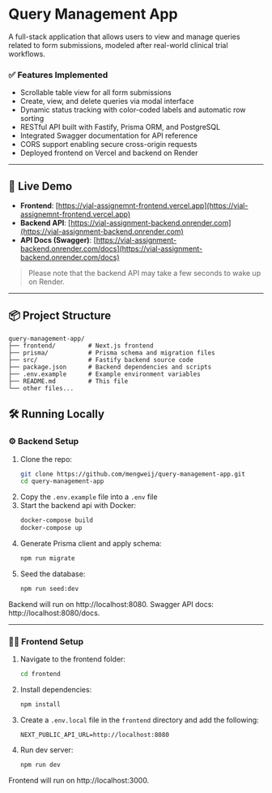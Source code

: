 # Query Management App

A full-stack application that allows users to view and manage queries related to form submissions, modeled after real-world clinical trial workflows.

### ✅ Features Implemented
- Scrollable table view for all form submissions
- Create, view, and delete queries via modal interface
- Dynamic status tracking with color-coded labels and automatic row sorting
- RESTful API built with Fastify, Prisma ORM, and PostgreSQL
- Integrated Swagger documentation for API reference
- CORS support enabling secure cross-origin requests
- Deployed frontend on Vercel and backend on Render

---

## 🚀 Live Demo

- **Frontend**: [https://vial-assignemnt-frontend.vercel.app](https://vial-assignemnt-frontend.vercel.app)
- **Backend API**: [https://vial-assignment-backend.onrender.com](https://vial-assignment-backend.onrender.com)
- **API Docs (Swagger)**: [https://vial-assignment-backend.onrender.com/docs](https://vial-assignment-backend.onrender.com/docs)

> Please note that the backend API may take a few seconds to wake up on Render.

---

## 📦 Project Structure
```plaintext
query-management-app/
├── frontend/         # Next.js frontend
├── prisma/           # Prisma schema and migration files
├── src/              # Fastify backend source code
├── package.json      # Backend dependencies and scripts
├── .env.example      # Example environment variables
├── README.md         # This file
└── other files...   
```

## 🛠️ Running Locally

### ⚙️ Backend Setup

1. Clone the repo:
    ```bash
    git clone https://github.com/mengweij/query-management-app.git
    cd query-management-app
    ```
2. Copy the `.env.example` file into a `.env` file
3. Start the backend api with Docker:
    ```bash
    docker-compose build
    docker-compose up
    ```
4. Generate Prisma client and apply schema:
    ```bash
    npm run migrate
    ```
5. Seed the database:
    ```bash
    npm run seed:dev
    ```

Backend will run on http://localhost:8080. Swagger API docs: http://localhost:8080/docs.

---

### 🧑‍🎨 Frontend Setup
1. Navigate to the frontend folder:
    ```bash
    cd frontend
    ```
2. Install dependencies:
    ```bash
    npm install
    ```
3. Create a `.env.local` file in the `frontend` directory and add the following:
    ```plaintext
    NEXT_PUBLIC_API_URL=http://localhost:8080
    ```
4. Run dev server:
    ```bash
    npm run dev
    ```

Frontend will run on http://localhost:3000.


